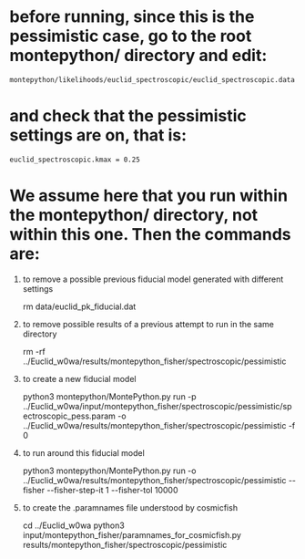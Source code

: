 # before running, since this is the pessimistic case, go to the root montepython/ directory and edit:

    montepython/likelihoods/euclid_spectroscopic/euclid_spectroscopic.data

# and check that the pessimistic settings are on, that is:

    euclid_spectroscopic.kmax = 0.25

# We assume here that you run within the montepython/ directory, not within this one. Then the commands are:

1) to remove a possible previous fiducial model generated with different settings

    rm data/euclid_pk_fiducial.dat

2) to remove possible results of a previous attempt to run in the same directory

    rm -rf ../Euclid_w0wa/results/montepython_fisher/spectroscopic/pessimistic

3) to create a new fiducial model

    python3 montepython/MontePython.py run -p ../Euclid_w0wa/input/montepython_fisher/spectroscopic/pessimistic/spectroscopic_pess.param -o ../Euclid_w0wa/results/montepython_fisher/spectroscopic/pessimistic -f 0

4) to run around this fiducial model

    python3 montepython/MontePython.py run -o ../Euclid_w0wa/results/montepython_fisher/spectroscopic/pessimistic --fisher --fisher-step-it 1 --fisher-tol 10000

5) to create the .paramnames file understood by cosmicfish

    cd ../Euclid_w0wa
    python3 input/montepython_fisher/paramnames_for_cosmicfish.py results/montepython_fisher/spectroscopic/pessimistic